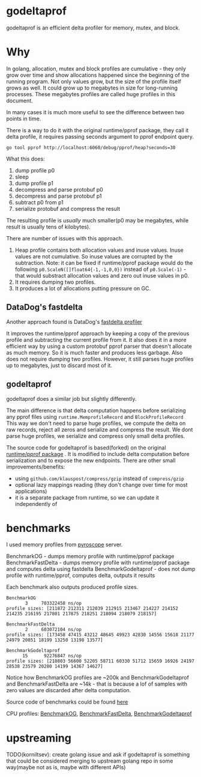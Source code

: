 # godeltaprof

godeltaprof is an efficient delta profiler for memory, mutex, and block.

# Why

In golang, allocation, mutex and block profiles are cumulative - they only grow over time and show allocations happened since the beginning of the running program.
Not only values grow, but the size of the profile itself grows as well. It could grow up to megabytes in size for long-running processes. These megabytes profiles are called huge profiles in this document.

In many cases it is much more useful to see the difference between two points in time.

There is a way to do it with the original runtime/pprof package, they call it delta profile, it requires passing seconds argument to pprof endpoint query.

```
go tool pprof http://localhost:6060/debug/pprof/heap?seconds=30
```

What this does:
1. dump profile p0
2. sleep
3. dump profile p1
4. decompress and parse protobuf p0
5. decompress and parse protobuf p1
6. subtract p0 from p1
7. serialize protobuf and compress the result

The resulting profile is *usually* much smaller(p0 may be megabytes, while result is usually tens of kilobytes).

There are number of issues with this approach.
1. Heap profile contains both allocation values and inuse values. Inuse values are not cumulative. So inuse values are corrupted by the subtraction.
Note: it can be fixed if runtime/pprof package would do the following `p0.ScaleN([]float64{-1,-1,0,0})` instead of `p0.Scale(-1)` - that would substract allocation values and zero out inuse values in p0.
2. It requires dumping two profiles.
3. It produces a lot of allocations putting pressure on GC.


## DataDog's fastdelta

Another approach found is DataDog's [fastdelta profiler](https://github.com/DataDog/dd-trace-go/blob/30e1406c2cb62af749df03d559853e1d1de0e3bf/profiler/internal/fastdelta/fd.go#L75)

It improves the runtime/pprof approach by keeping a copy of the previous profile and subtracting the current profile from it.
It also does it in a more efficient way by using a custom protobuf pprof parser that doesn't allocate as much memory.
So it is much faster and produces less garbage. Also does not require dumping two profiles.
However, it still parses huge profiles up to megabytes, just to discard most of it.

## godeltaprof

godeltaprof does a similar job but slightly differently.

The main difference is that delta computation happens before serializing any pprof files using `runtime.MemprofileRecord` and `BlockProfileRecord`
This way we don't need to parse huge profiles, we compute the delta on raw records, reject all zeros and serialize and compress the result.
We dont parse huge profiles, we serialize and compress only small delta profiles.

The source code for godeltaprof is based(forked) on the original [runtime/pprof package](https://github.com/golang/go/tree/master/src/runtime/pprof)  .
It is modified to include delta computation before serialization and to expose the new endpoints.
There are other small improvements/benefits:
- using `github.com/klauspost/compress/gzip` instead of `compress/gzip`
- optional lazy mappings reading (they don't change over time for most applications)
- it is a separate package from runtime, so we can update it independently of 

# benchmarks

I used memory profiles from [pyroscope](https://github.com/grafana/pyroscope) server.

BenchmarkOG - dumps memory profile with runtime/pprof package
BenchmarkFastDelta - dumps memory profile with runtime/pprof package and computes delta using fastdelta
BenchmarkGodeltaprof - does not dump profile with runtime/pprof, computes delta, outputs it results

Each benchmark also outputs produced profile sizes.
```
BenchmarkOG
       3	 703322458 ns/op
profile sizes: [211872 212311 212039 212915 213467 214227 214152 214235 216195 217801 217875 218251 218094 218079 218157]

BenchmarkFastDelta
       2	 603072104 ns/op
profile sizes: [173458 47415 43212 48645 49923 42830 14556 15618 21177 24979 20851 18199 13250 13198 13577]

BenchmarkGodeltaprof
      15	  92276847 ns/op
profile sizes: [218803 56600 52205 58711 60330 51712 15659 16926 24197 28538 23579 20280 14199 14367 14627]
```

Notice how BenchmarkOG profiles are ~200k and BenchmarkGodeltaprof and BenchmarkFastDelta are ~14k - that is because a lof of samples
with zero values are discarded after delta computation.

Source code of benchmarks could be found [here](https://github.com/grafana/pyroscope/compare/godeltaprofbench?expand=1) 

CPU profiles: [BenchmarkOG](https://flamegraph.com/share/665822d1-9819-11ee-a502-466f68d203a5), [BenchmarkFastDelta](https://flamegraph.com/share/b06774de-9819-11ee-9a0d-f2c25703e557),  [BenchmarkGodeltaprof]( https://flamegraph.com/share/192c77c5-9819-11ee-a502-466f68d203a5)



# upstreaming

TODO(korniltsev): create golang issue and ask if godeltaprof is something that could be considered merging to upstream golang repo
in some way(maybe not as is, maybe with different APIs)



